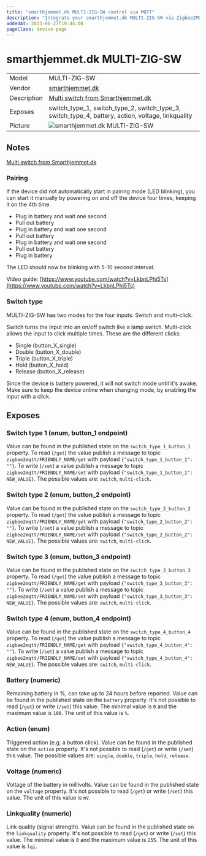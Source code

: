```yaml
---
title: "smarthjemmet.dk MULTI-ZIG-SW control via MQTT"
description: "Integrate your smarthjemmet.dk MULTI-ZIG-SW via Zigbee2MQTT with whatever smart home infrastructure you are using without the vendor's bridge or gateway."
addedAt: 2023-06-27T19:44:08
pageClass: device-page
---
```


<!-- !!!! -->
<!-- ATTENTION: This file is auto-generated through docgen! -->
<!-- You can only edit the "Notes"-Section between the two comment lines "Notes BEGIN" and "Notes END". -->
<!-- Do not use h1 or h2 heading within "## Notes"-Section. -->
<!-- !!!! -->

# smarthjemmet.dk MULTI-ZIG-SW

|     |     |
|-----|-----|
| Model | MULTI-ZIG-SW  |
| Vendor  | [smarthjemmet.dk](/supported-devices/#v=smarthjemmet.dk)  |
| Description | [Multi switch from Smarthjemmet.dk](https://smarthjemmet.dk) |
| Exposes | switch_type_1, switch_type_2, switch_type_3, switch_type_4, battery, action, voltage, linkquality |
| Picture | ![smarthjemmet.dk MULTI-ZIG-SW](https://www.zigbee2mqtt.io/images/devices/MULTI-ZIG-SW.png) |


<!-- Notes BEGIN: You can edit here. Add "## Notes" headline if not already present. -->
## Notes
[Multi switch from Smarthjemmet.dk](https://smarthjemmet.dk)
### Pairing
If the device did not automatically start in pairing mode (LED blinking), you can start it manually by powering on and off the device four times, keeping it on the 4th time.

- Plug in battery and wait one second
- Pull out battery
- Plug in battery and wait one second
- Pull out battery
- Plug in battery and wait one second
- Pull out battery
- Plug in battery

The LED should now be blinking with 5-10 second interval.

Video guide: [https://www.youtube.com/watch?v=LkbnLPhi5Ts](https://www.youtube.com/watch?v=LkbnLPhi5Ts)

### Switch type
MULTI-ZIG-SW has two modes for the four inputs: Switch and multi-click.

Switch turns the input into an on/off switch like a lamp switch.
Multi-click allows the input to click multiple times. These are the different clicks:

- Single (button_X_single)
- Double (button_X_double)
- Triple (button_X_triple)
- Hold (button_X_hold)
- Release (button_X_release)

Since the device is battery powered, it will not switch mode until it's awake. Make sure to keep the device online when changing mode, by enabling the input with a click.
<!-- Notes END: Do not edit below this line -->




## Exposes

### Switch type 1 (enum, button_1 endpoint)
Value can be found in the published state on the `switch_type_1_button_1` property.
To read (`/get`) the value publish a message to topic `zigbee2mqtt/FRIENDLY_NAME/get` with payload `{"switch_type_1_button_1": ""}`.
To write (`/set`) a value publish a message to topic `zigbee2mqtt/FRIENDLY_NAME/set` with payload `{"switch_type_1_button_1": NEW_VALUE}`.
The possible values are: `switch`, `multi-click`.

### Switch type 2 (enum, button_2 endpoint)
Value can be found in the published state on the `switch_type_2_button_2` property.
To read (`/get`) the value publish a message to topic `zigbee2mqtt/FRIENDLY_NAME/get` with payload `{"switch_type_2_button_2": ""}`.
To write (`/set`) a value publish a message to topic `zigbee2mqtt/FRIENDLY_NAME/set` with payload `{"switch_type_2_button_2": NEW_VALUE}`.
The possible values are: `switch`, `multi-click`.

### Switch type 3 (enum, button_3 endpoint)
Value can be found in the published state on the `switch_type_3_button_3` property.
To read (`/get`) the value publish a message to topic `zigbee2mqtt/FRIENDLY_NAME/get` with payload `{"switch_type_3_button_3": ""}`.
To write (`/set`) a value publish a message to topic `zigbee2mqtt/FRIENDLY_NAME/set` with payload `{"switch_type_3_button_3": NEW_VALUE}`.
The possible values are: `switch`, `multi-click`.

### Switch type 4 (enum, button_4 endpoint)
Value can be found in the published state on the `switch_type_4_button_4` property.
To read (`/get`) the value publish a message to topic `zigbee2mqtt/FRIENDLY_NAME/get` with payload `{"switch_type_4_button_4": ""}`.
To write (`/set`) a value publish a message to topic `zigbee2mqtt/FRIENDLY_NAME/set` with payload `{"switch_type_4_button_4": NEW_VALUE}`.
The possible values are: `switch`, `multi-click`.

### Battery (numeric)
Remaining battery in %, can take up to 24 hours before reported.
Value can be found in the published state on the `battery` property.
It's not possible to read (`/get`) or write (`/set`) this value.
The minimal value is `0` and the maximum value is `100`.
The unit of this value is `%`.

### Action (enum)
Triggered action (e.g. a button click).
Value can be found in the published state on the `action` property.
It's not possible to read (`/get`) or write (`/set`) this value.
The possible values are: `single`, `double`, `triple`, `hold`, `release`.

### Voltage (numeric)
Voltage of the battery in millivolts.
Value can be found in the published state on the `voltage` property.
It's not possible to read (`/get`) or write (`/set`) this value.
The unit of this value is `mV`.

### Linkquality (numeric)
Link quality (signal strength).
Value can be found in the published state on the `linkquality` property.
It's not possible to read (`/get`) or write (`/set`) this value.
The minimal value is `0` and the maximum value is `255`.
The unit of this value is `lqi`.

